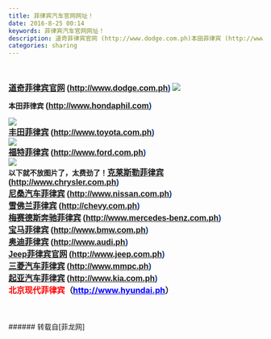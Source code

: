 ```yaml
---
title: 菲律宾汽车官网网址！
date: 2016-8-25 00:14
keywords: 菲律宾汽车官网网址！
description: 道奇菲律宾官网 (http://www.dodge.com.ph)本田菲律宾 (http://www.hondaphil.com)丰田菲律宾 (http://www.toyota.com.ph)福特菲律宾 (http://www.ford.com.ph)以下就不放图片了，太费劲了！克莱斯勒菲律宾 (http://www.chrysler.com.ph)尼桑汽车菲律宾 (http://www.nissan.com.ph)雪佛兰菲律宾 (http://chevy.com.ph)梅赛德斯奔驰菲律宾 (http://www.mercedes-benz.com.ph)宝马菲律宾 (http://www.bmw.com.ph)奥迪菲律宾 (http://www.audi.ph)Jeep菲律宾官网 (http://www.jeep.com.ph)三菱汽车菲律宾 (http://www.mmpc.ph)起亚汽车菲律宾 (http://www.kia.com.ph)北京现代菲律宾（http://www.hyundai.ph）
categories: sharing
---
```

<td class="t_f" id="postmessage_387461">

<br/>
<br/>
<strong><font size="3"><font color="#03399"><font face="arial"><a href="http://www.hh22.com/site/dodge-com-ph-1033.html" target="_blank">道奇菲律宾官网</a></font></font> <font color="#03399"><font face="arial"><a href="http://www.dodge.com.ph/" target="_blank">(</a><a href="http://www.dodge.com.ph" target="_blank">http://www.dodge.com.ph</a>)</font></font></font></strong><strong>

<img aid="418621" data-cf-modified-2ef12e89607c1a683f7e7653-="" file="data/attachment/forum/201608/24/235451p9t9uz94d9lphhzl.jpg.thumb.jpg" id="aimg_418621" inpost="1" onclick="" onmouseover="" src="http://www.flw.ph/data/attachment/forum/201608/24/235451p9t9uz94d9lphhzl.jpg" style="cursor:pointer" zoomfile="data/attachment/forum/201608/24/235451p9t9uz94d9lphhzl.jpg"/>


</strong><strong><font face="arial">本田菲律宾</font></strong><strong><font size="3"> <font color="#03399"><font face="arial"><a href="http://www.hondaph.com/" target="_blank">(</a><a href="http://www.hondaphil.com" target="_blank">http://www.hondaphil.com</a>)</font></font></font></strong><br/>

<img aid="418623" data-cf-modified-2ef12e89607c1a683f7e7653-="" file="data/attachment/forum/201608/24/235605s6ekah7c68rrner8.jpg.thumb.jpg" id="aimg_418623" inpost="1" onclick="" onmouseover="" src="http://www.flw.ph/data/attachment/forum/201608/24/235605s6ekah7c68rrner8.jpg" style="cursor:pointer" zoomfile="data/attachment/forum/201608/24/235605s6ekah7c68rrner8.jpg"/>


<br/>
<strong><font size="3"><font color="#cc00"><font face="arial"><a href="http://www.hh22.com/site/toyota-com-ph-6196.html" target="_blank">丰田菲律宾</a></font></font> <font color="#03399"><font face="arial"><a href="http://www.toyota.com.ph/" target="_blank">(</a><a href="http://www.toyota.com.ph" target="_blank">http://www.toyota.com.ph</a>)</font></font></font></strong><br/>

<img aid="418624" data-cf-modified-2ef12e89607c1a683f7e7653-="" file="data/attachment/forum/201608/24/235609xsqvvnky62vzheyi.jpg.thumb.jpg" id="aimg_418624" inpost="1" onclick="" onmouseover="" src="http://www.flw.ph/data/attachment/forum/201608/24/235609xsqvvnky62vzheyi.jpg" style="cursor:pointer" zoomfile="data/attachment/forum/201608/24/235609xsqvvnky62vzheyi.jpg"/>


<br/>
<strong><font size="3"><font color="#cc00"><font face="arial"><a href="http://www.hh22.com/site/ford-com-ph-4080.html" target="_blank">福特菲律宾</a></font></font> <font color="#03399"><font face="arial"><a href="http://www.ford.com.ph/" target="_blank">(</a><a href="http://www.ford.com.ph" target="_blank">http://www.ford.com.ph</a>)</font></font></font></strong><br/>

<img aid="418626" data-cf-modified-2ef12e89607c1a683f7e7653-="" file="data/attachment/forum/201608/24/235841cqi5b3w83883533b.jpg.thumb.jpg" id="aimg_418626" inpost="1" onclick="" onmouseover="" src="http://www.flw.ph/data/attachment/forum/201608/24/235841cqi5b3w83883533b.jpg" style="cursor:pointer" zoomfile="data/attachment/forum/201608/24/235841cqi5b3w83883533b.jpg"/>


<br/>
<strong>以下就不放图片了，太费劲了！</strong><strong><font size="3"><font color="#cc00"><font face="arial"><a href="http://www.hh22.com/site/chrysler-com-ph-9272.html" target="_blank">克莱斯勒菲律宾</a></font></font> <font color="#03399"><font face="arial"><a href="http://www.chrysler.com.ph/" target="_blank">(</a><a href="http://www.chrysler.com.ph" target="_blank">http://www.chrysler.com.ph</a>)</font></font></font></strong><br/>
<strong><font size="3"><font color="#cc00"><font face="arial"><a href="http://www.hh22.com/site/nissan-com-ph-301.html" target="_blank">尼桑汽车菲律宾</a></font></font> <font color="#03399"><font face="arial"><a href="http://www.nissan.com.ph/" target="_blank">(</a><a href="http://www.nissan.com.ph" target="_blank">http://www.nissan.com.ph</a>)</font></font></font></strong><br/>
<strong><font size="3"><font color="#cc00"><font face="arial"><a href="http://www.hh22.com/site/chevy-com-ph-8429.html" target="_blank">雪佛兰菲律宾</a></font></font> <font color="#03399"><font face="arial"><a href="http://chevy.com.ph/" target="_blank">(</a><a href="http://chevy.com.ph" target="_blank">http://chevy.com.ph</a>)</font></font></font></strong><br/>
<strong><font size="3"><font color="#03399"><font face="arial"><a href="http://www.hh22.com/site/mercedes-benz-com-ph-6064.html" target="_blank">梅赛德斯奔驰菲律宾</a></font></font> <font color="#03399"><font face="arial"><a href="http://www.mercedes-benz.com.ph/" target="_blank">(</a><a href="http://www.mercedes-benz.com.ph" target="_blank">http://www.mercedes-benz.com.ph</a>)</font></font></font></strong><br/>
<strong><font size="3"><font color="#cc00"><font face="arial"><a href="http://www.hh22.com/site/bmw-com-ph-4951.html" target="_blank">宝马菲律宾</a></font></font> <font color="#03399"><font face="arial"><a href="http://www.bmw.com.ph/" target="_blank">(</a><a href="http://www.bmw.com.ph" target="_blank">http://www.bmw.com.ph</a>)</font></font></font></strong><br/>
<strong><font size="3"><font color="#cc00"><font face="arial"><a href="http://www.hh22.com/site/audi-ph-8529.html" target="_blank">奥迪菲律宾</a></font></font> <font color="#03399"><font face="arial"><a href="http://www.audi.ph/" target="_blank">(</a><a href="http://www.audi.ph" target="_blank">http://www.audi.ph</a>)</font></font></font></strong><br/>
<strong><font size="3"><font color="#cc00"><font face="arial"><a href="http://www.hh22.com/site/jeep-com-ph-9794.html" target="_blank">Jeep菲律宾官网</a></font></font> <font color="#03399"><font face="arial"><a href="http://www.jeep.com.ph/" target="_blank">(</a><a href="http://www.jeep.com.ph" target="_blank">http://www.jeep.com.ph</a>)</font></font></font></strong><br/>
<strong><font size="3"><font color="#cc00"><font face="arial"><a href="http://www.hh22.com/site/mmpc-ph-184.html" target="_blank">三菱汽车菲律宾</a></font></font> <font color="#03399"><font face="arial"><a href="http://www.mmpc.ph/" target="_blank">(</a><a href="http://www.mmpc.ph" target="_blank">http://www.mmpc.ph</a>)</font></font></font></strong><br/>
<strong><font size="3"><font color="#cc00"><font face="arial"><a href="http://www.hh22.com/site/kia-com-ph-4616.html" target="_blank">起亚汽车菲律宾</a></font></font> <font color="#03399"><font face="arial"><a href="http://www.kia.com.ph/" target="_blank">(</a><a href="http://www.kia.com.ph" target="_blank">http://www.kia.com.ph</a>)</font></font></font></strong><br/>
<font size="3"><strong><font color="#ff0000">北京现代菲律宾</font>（<font color="#0000ff"><u>http://www.hyundai.ph</u></font>）</strong></font><br/>
<br/>
<br/>
<br/>
</td>
###### 转载自[菲龙网]
